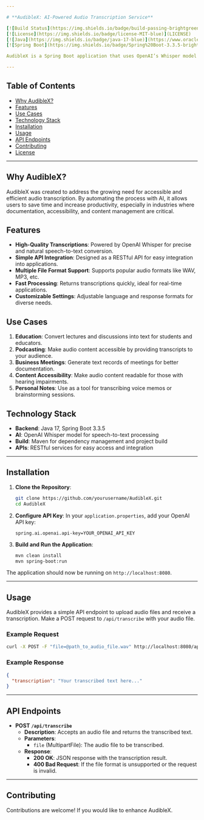 ```yaml
---

# **AudibleX: AI-Powered Audio Transcription Service**

[![Build Status](https://img.shields.io/badge/build-passing-brightgreen)](link_to_ci) 
[![License](https://img.shields.io/badge/license-MIT-blue)](LICENSE)  
[![Java](https://img.shields.io/badge/java-17-blue)](https://www.oracle.com/java/technologies/javase/jdk17-archive-downloads.html) 
[![Spring Boot](https://img.shields.io/badge/Spring%20Boot-3.3.5-brightgreen)](https://spring.io/projects/spring-boot)

AudibleX is a Spring Boot application that uses OpenAI’s Whisper model to convert audio files into accurate, high-quality transcriptions. Designed with both developers and non-technical users in mind, AudibleX offers a seamless API for transforming speech into readable text, providing a flexible solution for various industries.

---
```


## **Table of Contents**

- [Why AudibleX?](#why-audiblex)
- [Features](#features)
- [Use Cases](#use-cases)
- [Technology Stack](#technology-stack)
- [Installation](#installation)
- [Usage](#usage)
- [API Endpoints](#api-endpoints)
- [Contributing](#contributing)
- [License](#license)

---

## **Why AudibleX?**

AudibleX was created to address the growing need for accessible and efficient audio transcription. By automating the process with AI, it allows users to save time and increase productivity, especially in industries where documentation, accessibility, and content management are critical.

## **Features**

- **High-Quality Transcriptions**: Powered by OpenAI Whisper for precise and natural speech-to-text conversion.
- **Simple API Integration**: Designed as a RESTful API for easy integration into applications.
- **Multiple File Format Support**: Supports popular audio formats like WAV, MP3, etc.
- **Fast Processing**: Returns transcriptions quickly, ideal for real-time applications.
- **Customizable Settings**: Adjustable language and response formats for diverse needs.

## **Use Cases**

1. **Education**: Convert lectures and discussions into text for students and educators.
2. **Podcasting**: Make audio content accessible by providing transcripts to your audience.
3. **Business Meetings**: Generate text records of meetings for better documentation.
4. **Content Accessibility**: Make audio content readable for those with hearing impairments.
5. **Personal Notes**: Use as a tool for transcribing voice memos or brainstorming sessions.

## **Technology Stack**

- **Backend**: Java 17, Spring Boot 3.3.5
- **AI**: OpenAI Whisper model for speech-to-text processing
- **Build**: Maven for dependency management and project build
- **APIs**: RESTful services for easy access and integration

---

## **Installation**

1. **Clone the Repository**:
   ```bash
   git clone https://github.com/yourusername/AudibleX.git
   cd AudibleX
   ```

2. **Configure API Key**:
   In your `application.properties`, add your OpenAI API key:
   ```properties
   spring.ai.openai.api-key=YOUR_OPENAI_API_KEY
   ```

3. **Build and Run the Application**:
   ```bash
   mvn clean install
   mvn spring-boot:run
   ```

The application should now be running on `http://localhost:8080`.

---

## **Usage**

AudibleX provides a simple API endpoint to upload audio files and receive a transcription. Make a POST request to `/api/transcribe` with your audio file.

### **Example Request**

```bash
curl -X POST -F "file=@path_to_audio_file.wav" http://localhost:8080/api/transcribe
```

### **Example Response**

```json
{
  "transcription": "Your transcribed text here..."
}
```

---

## **API Endpoints**

- **POST `/api/transcribe`**
  - **Description**: Accepts an audio file and returns the transcribed text.
  - **Parameters**:
    - `file` (MultipartFile): The audio file to be transcribed.
  - **Response**:
    - **200 OK**: JSON response with the transcription result.
    - **400 Bad Request**: If the file format is unsupported or the request is invalid.

---

## **Contributing**

Contributions are welcome! If you would like to enhance AudibleX.
